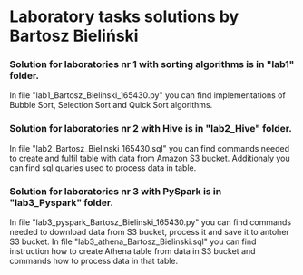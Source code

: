# Laboratory tasks solutions by Bartosz Bieliński

### Solution for laboratories nr 1 with sorting algorithms is in "lab1" folder.

In file "lab1_Bartosz_Bielinski_165430.py" you can find implementations of Bubble Sort, Selection Sort and Quick Sort algorithms.

### Solution for laboratories nr 2 with Hive is in "lab2_Hive" folder.

In file "lab2_Bartosz_Bielinski_165430.sql" you can find commands needed to create and fulfil table with data from Amazon S3 bucket. Additionaly you can find sql quaries used to process data in table. 

### Solution for laboratories nr 3 with PySpark is in "lab3_Pyspark" folder.

In file "lab3_pyspark_Bartosz_Bielinski_165430.py" you can find commands needed to download data from S3 bucket, process it and save it to antoher S3 bucket. In file "lab3_athena_Bartosz_Bielinski.sql" you can find instruction how to create Athena table from data in S3 bucket and commands how to process data in that table.
